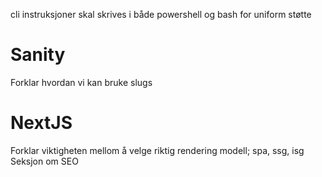 cli instruksjoner skal skrives i både powershell og bash for uniform støtte

# Sanity
Forklar hvordan vi kan bruke slugs

# NextJS
Forklar viktigheten mellom å velge riktig rendering modell; spa, ssg, isg
Seksjon om SEO